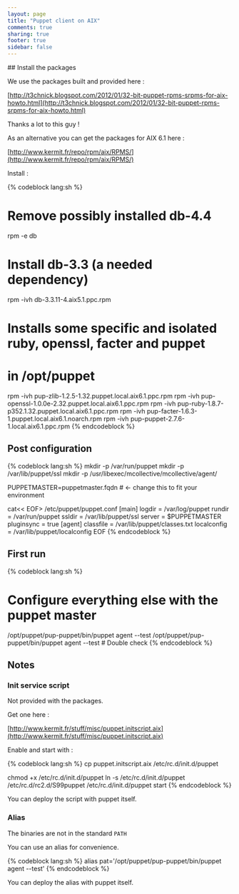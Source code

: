 ```yaml
---
layout: page
title: "Puppet client on AIX"
comments: true
sharing: true
footer: true
sidebar: false 
---
```


## Install the packages

We use the packages built and provided here :

[http://t3chnick.blogspot.com/2012/01/32-bit-puppet-rpms-srpms-for-aix-howto.html](http://t3chnick.blogspot.com/2012/01/32-bit-puppet-rpms-srpms-for-aix-howto.html)

Thanks a lot to this guy !

As an alternative you can get the packages for AIX 6.1 here :

[http://www.kermit.fr/repo/rpm/aix/RPMS/](http://www.kermit.fr/repo/rpm/aix/RPMS/)

Install :

{% codeblock lang:sh %}
# Remove possibly installed db-4.4
rpm -e db
# Install db-3.3 (a needed dependency)
rpm -ivh db-3.3.11-4.aix5.1.ppc.rpm

# Installs some specific and isolated ruby, openssl, facter and puppet
# in /opt/puppet
rpm -ivh pup-zlib-1.2.5-1.32.puppet.local.aix6.1.ppc.rpm
rpm -ivh pup-openssl-1.0.0e-2.32.puppet.local.aix6.1.ppc.rpm
rpm -ivh pup-ruby-1.8.7-p352.1.32.puppet.local.aix6.1.ppc.rpm
rpm -ivh pup-facter-1.6.3-1.puppet.local.aix6.1.noarch.rpm
rpm -ivh pup-puppet-2.7.6-1.local.aix6.1.ppc.rpm
{% endcodeblock %}

## Post configuration

{% codeblock lang:sh %}
mkdir -p /var/run/puppet
mkdir -p /var/lib/puppet/ssl
mkdir -p /usr/libexec/mcollective/mcollective/agent/

PUPPETMASTER=puppetmaster.fqdn # <- change this to fit your environment

cat<< EOF> /etc/puppet/puppet.conf
[main]
   logdir = /var/log/puppet
   rundir = /var/run/puppet
   ssldir = /var/lib/puppet/ssl
   server = $PUPPETMASTER 
   pluginsync = true
[agent]
   classfile = /var/lib/puppet/classes.txt
   localconfig = /var/lib/puppet/localconfig
EOF
{% endcodeblock %}

## First run

{% codeblock lang:sh %}
# Configure everything else with the puppet master
/opt/puppet/pup-puppet/bin/puppet agent --test
/opt/puppet/pup-puppet/bin/puppet agent --test # Double check
{% endcodeblock %}


## Notes

### Init service script

Not provided with the packages.

Get one here :

[http://www.kermit.fr/stuff/misc/puppet.initscript.aix](http://www.kermit.fr/stuff/misc/puppet.initscript.aix)

Enable and start with :

{% codeblock lang:sh %}
cp puppet.initscript.aix /etc/rc.d/init.d/puppet

chmod +x /etc/rc.d/init.d/puppet
ln -s /etc/rc.d/init.d/puppet /etc/rc.d/rc2.d/S99puppet
/etc/rc.d/init.d/puppet start
{% endcodeblock %}

You can deploy the script with puppet itself. 

### Alias

The binaries are not in the standard `PATH`

You can use an alias for convenience.

{% codeblock lang:sh %}
alias pat='/opt/puppet/pup-puppet/bin/puppet agent --test'
{% endcodeblock %}


You can deploy the alias with puppet itself. 

